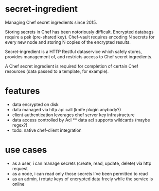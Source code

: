 # secret-ingredient
Managing Chef secret ingredients since 2015.

Storing secrets in Chef has been notoriously difficult.  Encrypted databags require a psk (pre-shared key).  Chef-vault requires encoding N secrets for every new node and storing N copies of the encrypted results.

Secret-ingredient is a HTTP Restful dataservice which safely stores, provides management of, and restricts access to Chef secret ingredients.

A Chef secret ingredient is required for completion of certain Chef resources (data passed to a template, for example).

# features

* data encrypted on disk
* data managed via http api call (knife plugin anybody?)
* client authentication leverages chef server key infrastructure
* data access controlled by Acl
** data acl supports wildcards (maybe regex?)
* todo: native chef-client integration

# use cases

* as a user, i can manage secrets (create, read, update, delete) via http request
* as a node, i can read only those secrets I've been permitted to read
* as an admin, i rotate keys of encrypted data freely while the service is online

